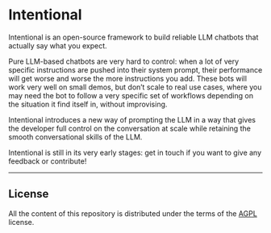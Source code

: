 # Intentional

Intentional is an open-source framework to build reliable LLM chatbots that actually say what you expect.

Pure LLM-based chatbots are very hard to control: when a lot of very specific instructions are pushed into their system prompt, their performance will get worse and worse the more instructions you add. These bots will work very well on small demos, but don’t scale to real use cases, where you may need the bot to follow a very specific set of workflows depending on the situation it find itself in, without improvising.

Intentional introduces a new way of prompting the LLM in a way that gives the developer full control on the conversation at scale while retaining the smooth conversational skills of the LLM.

Intentional is still in its very early stages: get in touch if you want to give any feedback or contribute!

-----

## License

All the content of this repository is distributed under the terms of the [AGPL](LICENSE) license.
